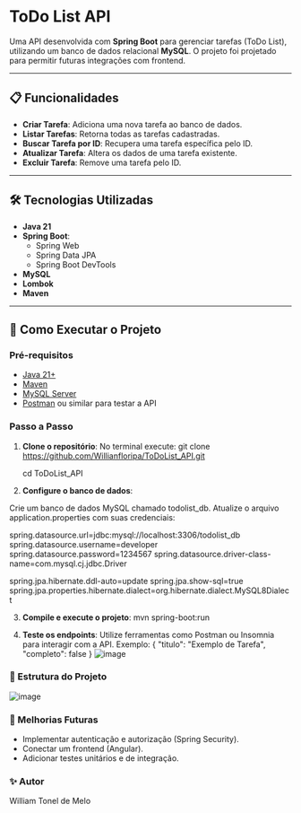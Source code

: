 # ToDo List API

Uma API desenvolvida com **Spring Boot** para gerenciar tarefas (ToDo List), utilizando um banco de dados relacional **MySQL**. O projeto foi projetado para permitir futuras integrações com frontend.

---

## 📋 Funcionalidades

- **Criar Tarefa**: Adiciona uma nova tarefa ao banco de dados.
- **Listar Tarefas**: Retorna todas as tarefas cadastradas.
- **Buscar Tarefa por ID**: Recupera uma tarefa específica pelo ID.
- **Atualizar Tarefa**: Altera os dados de uma tarefa existente.
- **Excluir Tarefa**: Remove uma tarefa pelo ID.

---

## 🛠️ Tecnologias Utilizadas

- **Java 21**
- **Spring Boot**:
  - Spring Web
  - Spring Data JPA
  - Spring Boot DevTools
- **MySQL**
- **Lombok**
- **Maven**

---

## 🚀 Como Executar o Projeto

### Pré-requisitos

- [Java 21+](https://www.oracle.com/java/technologies/javase-jdk21-downloads.html)
- [Maven](https://maven.apache.org/)
- [MySQL Server](https://dev.mysql.com/downloads/mysql/)
- [Postman](https://www.postman.com/) ou similar para testar a API

### Passo a Passo

1. **Clone o repositório**:
  No terminal execute:
   git clone https://github.com/Willianfloripa/ToDoList_API.git

   cd ToDoList_API

3. **Configure o banco de dados**:

  Crie um banco de dados MySQL chamado todolist_db.
  Atualize o arquivo application.properties com suas credenciais:
  
  spring.datasource.url=jdbc:mysql://localhost:3306/todolist_db
  spring.datasource.username=developer
  spring.datasource.password=1234567
  spring.datasource.driver-class-name=com.mysql.cj.jdbc.Driver

  spring.jpa.hibernate.ddl-auto=update
  spring.jpa.show-sql=true
  spring.jpa.properties.hibernate.dialect=org.hibernate.dialect.MySQL8Dialect


3. **Compile e execute o projeto**:
  mvn spring-boot:run


4. **Teste os endpoints**:
  Utilize ferramentas como Postman ou Insomnia para interagir com a API.
Exemplo:
{
  "titulo": "Exemplo de Tarefa",
  "completo": false
}
![image](https://github.com/user-attachments/assets/17e4b870-bb21-4b16-b7de-02de4cfc0c1d)


### 🧩 Estrutura do Projeto

  ![image](https://github.com/user-attachments/assets/13d6214f-dc71-4dea-91fb-16ecb3831052)


### 📝 Melhorias Futuras

  - Implementar autenticação e autorização (Spring Security).
  - Conectar um frontend (Angular).
  - Adicionar testes unitários e de integração.

### ✨ Autor
William Tonel de Melo

